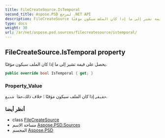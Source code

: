 ```yaml
---
title: FileCreateSource.IsTemporal
second_title: Aspose.PSD لمرجع .NET API
description: FileCreateSource ملكية. يحصل على قيمة تشير إلى ما إذا كان الملف سيكون مؤقتًا.
type: docs
weight: 30
url: /ar/net/aspose.psd.sources/filecreatesource/istemporal/
---
```

## FileCreateSource.IsTemporal property

يحصل على قيمة تشير إلى ما إذا كان الملف سيكون مؤقتًا.

```csharp
public override bool IsTemporal { get; }
```

### Property_Value

`حقيقي` إذا كان الملف سيكون مؤقتًا ؛ خلاف ذلك،`خطأ شنيع`.

### أنظر أيضا

* class [FileCreateSource](../)
* مساحة الاسم [Aspose.PSD.Sources](../../filecreatesource/)
* المجسم [Aspose.PSD](../../../)



